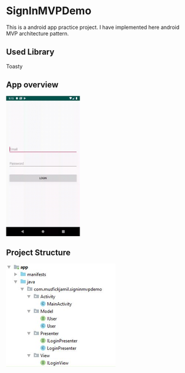 # SignInMVPDemo
This is a android app practice project. I have implemented here android MVP architecture pattern.

## Used Library
Toasty

## App overview 
<img src="gitresource/SignInMVPDemo.gif" width="200" height="380">

## Project Structure 
<img src="gitresource/SignInMVPDemo.JPG">
